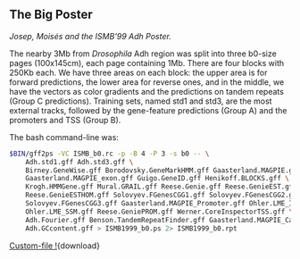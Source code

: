 
## The Big Poster

*Josep, Moisés and the ISMB'99 Adh Poster.*

The nearby 3Mb from *Drosophila* Adh region was split into three b0-size pages (100x145cm), each page containing 1Mb. There are four blocks with 250Kb each. We have three areas on each block: the upper area is for forward predictions, the lower area for reverse ones, and in the middle, we have the vectors as color gradients and the predictions on tandem repeats (Group C predictions). Training sets, named std1 and std3, are the most external tracks, followed by the gene-feature predictions (Group A) and the promoters and TSS (Group B).

The bash command-line was:

```bash
$BIN/gff2ps -VC ISMB_b0.rc -p -B 4 -P 3 -s b0 -- \
    Adh.std1.gff Adh.std3.gff \
    Birney.GeneWise.gff Borodovsky.GeneMarkHMM.gff Gaasterland.MAGPIE.gff \
    Gaasterland.MAGPIE_exon.gff Guigo.GeneID.gff Henikoff.BLOCKS.gff \
    Krogh.HMMGene.gff Mural.GRAIL.gff Reese.Genie.gff Reese.GenieEST.gff \
    Reese.GenieESTHOM.gff Solovyev.FGenesCGG1.gff Solovyev.FGenesCGG2.gff \
    Solovyev.FGenesCGG3.gff Gaasterland.MAGPIE_Promoter.gff Ohler.LME_IMC.gff \
    Ohler.LME_SSM.gff Reese.GeniePROM.gff Werner.CoreInspectorTSS.gff \
    Adh.Fourier.gff Benson.TandemRepeatFinder.gff Gaasterland.MAGPIE_Calypso.gff \
    Adh.GCcontent.gff > ISMB1999_b0.ps 2> ISMB1999_b0.rpt
```

[Custom-file !](/gff2ps_ADHposter/ISMB_b0.rc){download}  